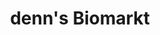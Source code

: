 ---
title: "denn's Biomarkt"
url: /hamburg/denns-biomarkt-fuhlsbuettler-strasse/
shop: Supermarkt
---